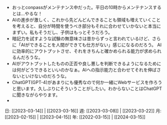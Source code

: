 - おっとconpassがメンテナンス中だった。平日の10時からメンテナンスするとは…やるな！
- AIの進歩が激しく、これから先どんどんできることも領域も増えていくことを考えると、自分が時間を使うべき部分もそれに合わせていかないと本当にまずい。私もそうだし、子供はもっとそうだろう。
- 暗記力を試すような試験の無意味さは昔からずっと言われているけど、さらに「AIができることを人間ができても仕方がない」感じになるのだろう。 AIに効率的にアウトプットさせ、それをきちんと確かめられる能力が求められるんだろうな。
- AIがアウトプットしたものの正否や良し悪しを判断できるようになるためには何がどうできるといいのかなぁ。AIへの指示能力と合わせてそれを伸ばさないといけないのだろうな。
- ChatGPT(GPT-4)があまりにも優秀なので何か一緒にWebサービスを作ろうと思います。久しぶりにそういうことがしたい。わからないことはChatGPTに聞きながらやります。
- 

日: [[2023-03-14]] | [[2023-03-16]]
週: [[2023-03-08]] | [[2023-03-22]]
月: [[2023-02-15]] | [[2023-04-15]]
年: [[2022-03-15]] | [[2024-03-15]]